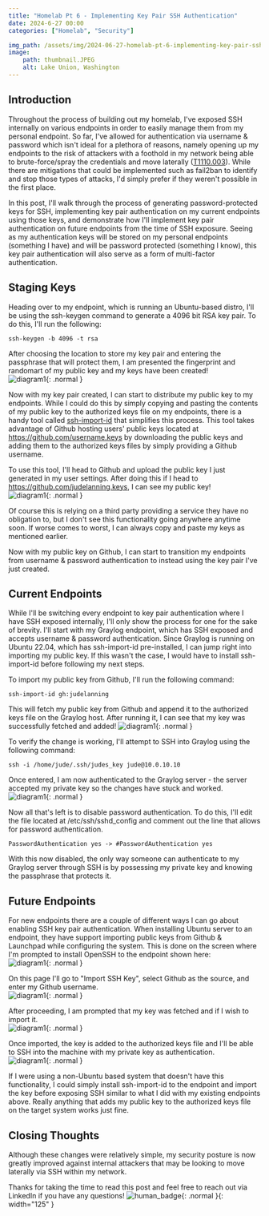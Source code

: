 ```yaml
---
title: "Homelab Pt 6 - Implementing Key Pair SSH Authentication"
date: 2024-6-27 00:00
categories: ["Homelab", "Security"]

img_path: /assets/img/2024-06-27-homelab-pt-6-implementing-key-pair-ssh-authentication
image:
    path: thumbnail.JPEG
    alt: Lake Union, Washington
---
```

## Introduction
Throughout the process of building out my homelab, I've exposed SSH internally on various endpoints in order to easily manage them from my personal endpoint. So far, I've allowed for authentication via username & password which isn't ideal for a plethora of reasons, namely opening up my endpoints to the risk of attackers with a foothold in my network being able to brute-force/spray the credentials and move laterally ([T1110.003](https://attack.mitre.org/techniques/T1110/003/)). While there are mitigations that could be implemented such as fail2ban to identify and stop those types of attacks, I'd simply prefer if they weren't possible in the first place.  

In this post, I'll walk through the process of generating password-protected keys for SSH, implementing key pair authentication on my current endpoints using those keys, and demonstrate how I'll implement key pair authentication on future endpoints from the time of SSH exposure. Seeing as my authentication keys will be stored on my personal endpoints (something I have) and will be password protected (something I know), this key pair authentication will also serve as a form of multi-factor authentication.

## Staging Keys
Heading over to my endpoint, which is running an Ubuntu-based distro, I'll be using the ssh-keygen command to generate a 4096 bit RSA key pair. To do this, I'll run the following:
```shell
ssh-keygen -b 4096 -t rsa
```

After choosing the location to store my key pair and entering the passphrase that will protect them, I am presented the fingerprint and randomart of my public key and my keys have been created!  
![diagram1](1.png){: .normal }  

Now with my key pair created, I can start to distribute my public key to my endpoints. While I could do this by simply copying and pasting the contents of my public key to the authorized keys file on my endpoints, there is a handy tool called [ssh-import-id](https://github.com/dustinkirkland/ssh-import-id) that simplifies this process. This tool takes advantage of Github hosting users' public keys located at https://github.com/username.keys by downloading the public keys and adding them to the authorized keys files by simply providing a Github username.  

To use this tool, I'll head to Github and upload the public key I just generated in my user settings. After doing this if I head to https://github.com/judelanning.keys, I can see my public key!  
![diagram1](2.png){: .normal }  

Of course this is relying on a third party providing a service they have no obligation to, but I don't see this functionality going anywhere anytime soon. If worse comes to worst, I can always copy and paste my keys as mentioned earlier.

Now with my public key on Github, I can start to transition my endpoints from username & password authentication to instead using the key pair I've just created.

## Current Endpoints
While I'll be switching every endpoint to key pair authentication where I have SSH exposed internally, I'll only show the process for one for the sake of brevity. I'll start with my Graylog endpoint, which has SSH exposed and accepts username & password authentication. Since Graylog is running on Ubuntu 22.04, which has ssh-import-id pre-installed, I can jump right into importing my public key. If this wasn't the case, I would have to install ssh-import-id before following my next steps.

To import my public key from Github, I'll run the following command:
```shell
ssh-import-id gh:judelanning
```

This will fetch my public key from Github and append it to the authorized keys file on the Graylog host. After running it, I can see that my key was successfully fetched and added!
![diagram1](3.png){: .normal }  

To verify the change is working, I'll attempt to SSH into Graylog using the following command:
```shell
ssh -i /home/jude/.ssh/judes_key jude@10.0.10.10
```

Once entered, I am now authenticated to the Graylog server - the server accepted my private key so the changes have stuck and worked.  
![diagram1](4.png){: .normal }  

Now all that's left is to disable password authentication. To do this, I'll edit the file located at /etc/ssh/sshd_config and comment out the line that allows for password authentication. 
```shell
PasswordAuthentication yes -> #PasswordAuthentication yes
```

With this now disabled, the only way someone can authenticate to my Graylog server through SSH is by possessing my private key and knowing the passphrase that protects it.

## Future Endpoints
For new endpoints there are a couple of different ways I can go about enabling SSH key pair authentication. When installing Ubuntu server to an endpoint, they have support importing public keys from Github & Launchpad while configuring the system. This is done on the screen where I'm prompted to install OpenSSH to the endpoint shown here:  
![diagram1](5.png){: .normal }  

On this page I'll go to "Import SSH Key", select Github as the source, and enter my Github username.  
![diagram1](6.png){: .normal }  

After proceeding, I am prompted that my key was fetched and if I wish to import it.  
![diagram1](7.png){: .normal }  

Once imported, the key is added to the authorized keys file and I'll be able to SSH into the machine with my private key as authentication.  
![diagram1](8.png){: .normal }  

If I were using a non-Ubuntu based system that doesn't have this functionality, I could simply install ssh-import-id to the endpoint and import the key before exposing SSH similar to what I did with my existing endpoints above. Really anything that adds my public key to the authorized keys file on the target system works just fine.

## Closing Thoughts
Although these changes were relatively simple, my security posture is now greatly improved against internal attackers that may be looking to move laterally via SSH within my network.

Thanks for taking the time to read this post and feel free to reach out via LinkedIn if you have any questions!
![human_badge](badge.svg){: .normal }{: width="125" }